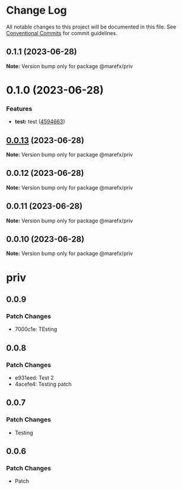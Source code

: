 # Change Log

All notable changes to this project will be documented in this file.
See [Conventional Commits](https://conventionalcommits.org) for commit guidelines.

## 0.1.1 (2023-06-28)

**Note:** Version bump only for package @marefx/priv





# 0.1.0 (2023-06-28)


### Features

* **test:** test ([4594663](https://github.com/MFX-com/testing-packages/commit/45946636673884a211bb2e568153a3d47d4f0f9b))





## [0.0.13](https://github.com/MFX-com/testing-packages/compare/@marefx/priv@0.0.10...@marefx/priv@0.0.13) (2023-06-28)

**Note:** Version bump only for package @marefx/priv






## 0.0.12 (2023-06-28)

**Note:** Version bump only for package @marefx/priv





## 0.0.11 (2023-06-28)

**Note:** Version bump only for package @marefx/priv





## 0.0.10 (2023-06-28)

**Note:** Version bump only for package @marefx/priv





# priv

## 0.0.9

### Patch Changes

- 7000c1e: TEsting

## 0.0.8

### Patch Changes

- e931eed: Test 2
- 4acefe4: Testing patch

## 0.0.7

### Patch Changes

- Testing

## 0.0.6

### Patch Changes

- Patch
